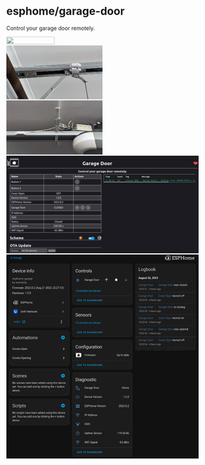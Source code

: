 # esphome/garage-door
Control your garage door remotely.

<img src="img_5.png" width="50%" height="50%">

<img src="img_3.png" width="50%" height="50%">
<img src="img_4.png" width="50%" height="50%">

<img src="img.png" width="100%" height="100%">
<img src="img_1.png" width="100%" height="100%">